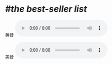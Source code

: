# ***\#the best-seller list*** 
英音
<audio src="./media/the best-seller list1_AAC.aac" controls="controls"></audio>

美音
<audio src="./media/the best-seller list2_AAC.aac" controls="controls"></audio>



  

